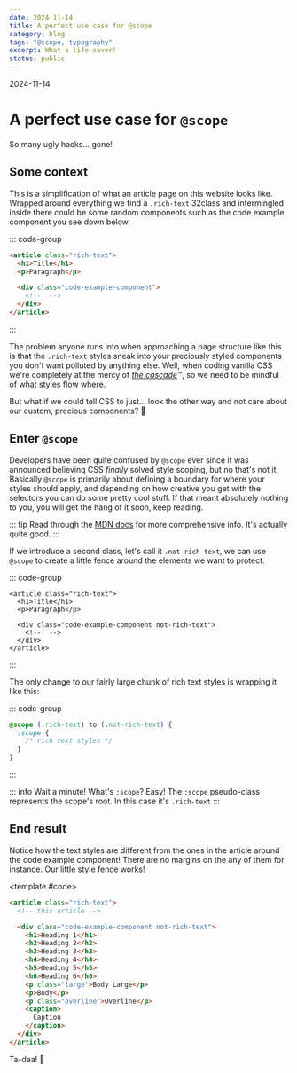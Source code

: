 ```yaml
---
date: 2024-11-14
title: A perfect use case for @scope
category: blog
tags: "@scope, typography"
excerpt: What a life-saver!
status: public
---
```


<script setup>
import Example from "../../.vitepress/theme/app/components/Example.vue"
import Baseline from "../../.vitepress/theme/app/components/Baseline.vue"
</script>

<hgroup>
	<p>2024-11-14</p>
	<h1>A perfect use case for <code>@scope</code></h1>
	<p>So many ugly hacks... gone!</p>
</hgroup>

<Baseline id="scope" />

## Some context

This is a simplification of what an article page on this website looks like. Wrapped around everything we find a `.rich-text` 32class and intermingled inside there could be some random components such as the code example component you see down below.

::: code-group

```html [article.html]
<article class="rich-text">
  <h1>Title</h1>
  <p>Paragraph</p>

  <div class="code-example-component">
    <!--  -->
  </div>
</article>
```

:::

The problem anyone runs into when approaching a page structure like this is that the `.rich-text` styles sneak into your preciously styled components you don't want polluted by anything else. Well, when coding vanilla CSS we're completely at the mercy of [ _the cascade_](https://web.dev/learn/css/the-cascade?continue=https%3A%2F%2Fweb.dev%2Flearn%2Fcss%2F%23article-https%3A%2F%2Fweb.dev%2Flearn%2Fcss%2Fthe-cascade):tm:, so we need to be mindful of what styles flow where.

But what if we could tell CSS to just... look the other way and not care about our custom, precious components? :shrug:

## Enter `@scope`

Developers have been quite confused by `@scope` ever since it was announced believing CSS _finally_ solved style scoping, but no that's not it. Basically `@scope` is primarily about defining a boundary for where your styles should apply, and depending on how creative you get with the selectors you can do some pretty cool stuff. If that meant absolutely nothing to you, you will get the hang of it soon, keep reading.

::: tip
Read through the [MDN docs](https://developer.mozilla.org/en-US/docs/Web/CSS/@scope) for more comprehensive info. It's actually quite good.
:::

If we introduce a second class, let's call it `.not-rich-text`, we can use `@scope` to create a little fence around the elements we want to protect.

::: code-group

```html{5} [article.html]
<article class="rich-text">
  <h1>Title</h1>
  <p>Paragraph</p>

  <div class="code-example-component not-rich-text">
    <!--  -->
  </div>
</article>
```

:::

The only change to our fairly large chunk of rich text styles is wrapping it like this:

::: code-group

```css [typography.css]
@scope (.rich-text) to (.not-rich-text) {
  :scope {
    /* rich text styles */
  }
}
```

:::

::: info Wait a minute! What's `:scope`?
Easy! The `:scope` pseudo-class represents the scope's root. In this case it's `.rich-text`
:::

## End result

Notice how the text styles are different from the ones in the article around the code example component! There are no margins on the any of them for instance. Our little style fence works!

<Example>
<template #example>
<h1>Heading 1</h1>
<h2>Heading 2</h2>
<h3>Heading 3</h3>
<h4>Heading 4</h4>
<h5>Heading 5</h5>
<h6>Heading 6</h6>
<p class="large">Body Large</p>
<p>Body</p>
<p class="overline">Overline</p>
<caption>Caption</caption>

</template>

<template #code>

```html
<article class="rich-text">
  <!-- this article -->

  <div class="code-example-component not-rich-text">
    <h1>Heading 1</h1>
    <h2>Heading 2</h2>
    <h3>Heading 3</h3>
    <h4>Heading 4</h4>
    <h5>Heading 5</h5>
    <h6>Heading 6</h6>
    <p class="large">Body Large</p>
    <p>Body</p>
    <p class="overline">Overline</p>
    <caption>
      Caption
    </caption>
  </div>
</article>
```

  </template>
</Example>

Ta-daa! :clap:
